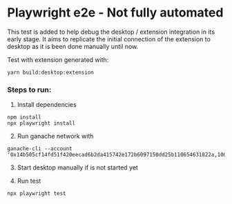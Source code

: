 # Playwright e2e - Not fully automated

This test is added to help debug the desktop / extension integration in its early stage. It aims to replicate the initial connection of the extension to desktop as it is been done manually until now.

Test with extension generated with:
```
yarn build:desktop:extension
```

### Steps to run:

1. Install dependencies
```
npm install
npx playwright install
```

2. Run ganache network with
```
ganache-cli --account '0x14b505cf14fd51f420eecad6b2da415742e172b6097150dd25b110654631822a,100000000000000000000'
```

3. Start desktop manually if is not started yet

4. Run test
```code
npx playwright test
```

